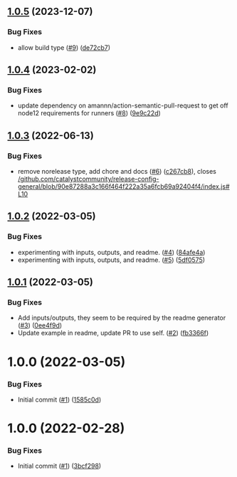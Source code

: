 ## [1.0.5](https://github.com/catalystcommunity/action-validate-conventional-commits-pr/compare/v1.0.4...v1.0.5) (2023-12-07)


### Bug Fixes

* allow build type ([#9](https://github.com/catalystcommunity/action-validate-conventional-commits-pr/issues/9)) ([de72cb7](https://github.com/catalystcommunity/action-validate-conventional-commits-pr/commit/de72cb73e2f6b3a5ca6f5f7e54b46c9cca4e0d15))

## [1.0.4](https://github.com/catalystcommunity/action-validate-conventional-commits-pr/compare/v1.0.3...v1.0.4) (2023-02-02)


### Bug Fixes

* update dependency on amannn/action-semantic-pull-request to get off node12 requirements for runners ([#8](https://github.com/catalystcommunity/action-validate-conventional-commits-pr/issues/8)) ([9e9c22d](https://github.com/catalystcommunity/action-validate-conventional-commits-pr/commit/9e9c22d7bc52e6f81ba047e2af9da3264b7f19f3))

## [1.0.3](https://github.com/catalystcommunity/action-validate-conventional-commits-pr/compare/v1.0.2...v1.0.3) (2022-06-13)


### Bug Fixes

* remove norelease type, add chore and docs ([#6](https://github.com/catalystcommunity/action-validate-conventional-commits-pr/issues/6)) ([c267cb8](https://github.com/catalystcommunity/action-validate-conventional-commits-pr/commit/c267cb82765c0713b956f88d8c56c148a1c1f1e6)), closes [/github.com/catalystcommunity/release-config-general/blob/90e87288a3c166f464f222a35a6fcb69a92404f4/index.js#L10](https://github.com//github.com/catalystcommunity/release-config-general/blob/90e87288a3c166f464f222a35a6fcb69a92404f4/index.js/issues/L10)

## [1.0.2](https://github.com/catalystcommunity/action-validate-conventional-commits-pr/compare/v1.0.1...v1.0.2) (2022-03-05)


### Bug Fixes

* experimenting with inputs, outputs, and readme. ([#4](https://github.com/catalystcommunity/action-validate-conventional-commits-pr/issues/4)) ([84afe4a](https://github.com/catalystcommunity/action-validate-conventional-commits-pr/commit/84afe4aa678be17744c1321687ed3d866a6c2d35))
* experimenting with inputs, outputs, and readme. ([#5](https://github.com/catalystcommunity/action-validate-conventional-commits-pr/issues/5)) ([5df0575](https://github.com/catalystcommunity/action-validate-conventional-commits-pr/commit/5df0575a1af000c36e6582cd5d22a1404ffb58b7))

## [1.0.1](https://github.com/catalystcommunity/action-validate-conventional-commits-pr/compare/v1.0.0...v1.0.1) (2022-03-05)


### Bug Fixes

* Add inputs/outputs, they seem to be required by the readme generator ([#3](https://github.com/catalystcommunity/action-validate-conventional-commits-pr/issues/3)) ([0ee4f9d](https://github.com/catalystcommunity/action-validate-conventional-commits-pr/commit/0ee4f9d20a2206e8d13f3407989acca17922e3c0))
* Update example in readme, update PR to use self. ([#2](https://github.com/catalystcommunity/action-validate-conventional-commits-pr/issues/2)) ([fb3366f](https://github.com/catalystcommunity/action-validate-conventional-commits-pr/commit/fb3366f6643c7266baf9f1ecc73aaa99207ae0d0))

# 1.0.0 (2022-03-05)


### Bug Fixes

* Initial commit ([#1](https://github.com/catalystcommunity/action-validate-conventional-commits-pr/issues/1)) ([1585c0d](https://github.com/catalystcommunity/action-validate-conventional-commits-pr/commit/1585c0d69b6016f1f4d5c473afcedce7a6852a10))

# 1.0.0 (2022-02-28)


### Bug Fixes

* Initial commit ([#1](https://github.com/catalystcommunity/action-composite-action-template/issues/1)) ([3bcf298](https://github.com/catalystcommunity/action-composite-action-template/commit/3bcf298630471c46d9f9a1f3a24c2c15342e1855))
